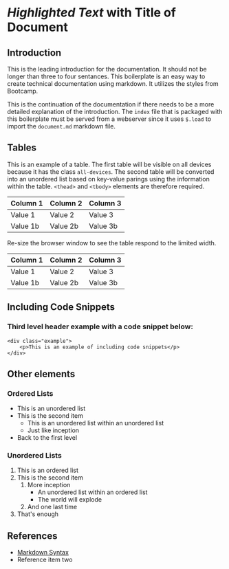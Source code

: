 _Highlighted Text_ with Title of Document
=========================================

## Introduction

This is the leading introduction for the documentation. It should not be longer than three to four sentances. This boilerplate is an easy way to create technical documentation using markdown. It utilizes the styles from Bootcamp.

This is the continuation of the documentation if there needs to be a more detailed explanation of the introduction. The `index` file that is packaged with this boilerplate must be served from a webserver since it uses `$.load` to import the `document.md` markdown file.

## Tables

This is an example of a table. The first table will be visible on all devices because it has the class `all-devices`. The second table will be converted into an unordered list based on key-value parings using the information within the table. `<thead>` and `<tbody>` elements are therefore required.

<table class="all-devices">
    <thead>
        <tr>
            <th>Column 1</th>
            <th>Column 2</th>
            <th>Column 3</th>
        </tr>
    </thead>
    <tbody>
        <tr>
            <td>Value 1</td>
            <td>Value 2</td>
            <td>Value 3</td>
        </tr>
        <tr>
            <td>Value 1b</td>
            <td>Value 2b</td>
            <td>Value 3b</td>
        </tr>
    </tbody>
</table>

Re-size the browser window to see the table respond to the limited width.

<table>
    <thead>
        <tr>
            <th>Column 1</th>
            <th>Column 2</th>
            <th>Column 3</th>
        </tr>
    </thead>
    <tbody>
        <tr>
            <td>Value 1</td>
            <td>Value 2</td>
            <td>Value 3</td>
        </tr>
        <tr>
            <td>Value 1b</td>
            <td>Value 2b</td>
            <td>Value 3b</td>
        </tr>
    </tbody>
</table>

## Including Code Snippets

### Third level header example with a code snippet below:

    <div class="example">
        <p>This is an example of including code snippets</p>
    </div>

## Other elements

### Ordered Lists

- This is an unordered list
- This is the second item
    - This is an unordered list within an unordered list
    - Just like inception
- Back to the first level

### Unordered Lists

1. This is an ordered list
1. This is the second item
    1. More inception
        - An unordered list within an ordered list
        - The world will explode
    1. And one last time
1. That's enough

## References

- [Markdown Syntax](http://daringfireball.net/projects/markdown/syntax)
- Reference item two

